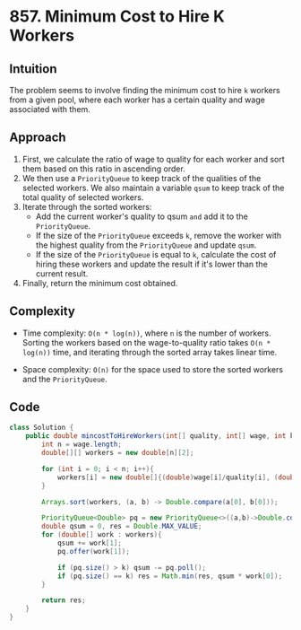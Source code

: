 # 857. Minimum Cost to Hire K Workers

## Intuition

The problem seems to involve finding the minimum cost to hire `k` workers from a given pool, where each worker has a certain quality and wage associated with them.

## Approach

1. First, we calculate the ratio of wage to quality for each worker and sort them based on this ratio in ascending order.
2. We then use a `PriorityQueue` to keep track of the qualities of the selected workers. We also maintain a variable `qsum` to keep track of the total quality of selected workers.
3. Iterate through the sorted workers:
   - Add the current worker's quality to qsum `and` add it to the `PriorityQueue`.
   - If the size of the `PriorityQueue` exceeds `k`, remove the worker with the highest quality from the `PriorityQueue` and update `qsum`.
   - If the size of the `PriorityQueue` is equal to `k`, calculate the cost of hiring these workers and update the result if it's lower than the current result.
4. Finally, return the minimum cost obtained.

## Complexity

- Time complexity: `O(n * log(n))`, where `n` is the number of workers. Sorting the workers based on the wage-to-quality ratio takes `O(n * log(n))` time, and iterating through the sorted array takes linear time.

- Space complexity: `O(n)` for the space used to store the sorted workers and the `PriorityQueue`.

## Code

```java
class Solution {
    public double mincostToHireWorkers(int[] quality, int[] wage, int k) {
        int n = wage.length;
        double[][] workers = new double[n][2];

        for (int i = 0; i < n; i++){
            workers[i] = new double[]{(double)wage[i]/quality[i], (double)quality[i]};
        }

        Arrays.sort(workers, (a, b) -> Double.compare(a[0], b[0]));

        PriorityQueue<Double> pq = new PriorityQueue<>((a,b)->Double.compare(b, a));
        double qsum = 0, res = Double.MAX_VALUE;
        for (double[] work : workers){
            qsum += work[1];
            pq.offer(work[1]);

            if (pq.size() > k) qsum -= pq.poll();
            if (pq.size() == k) res = Math.min(res, qsum * work[0]);
        }

        return res;
    }
}
```
